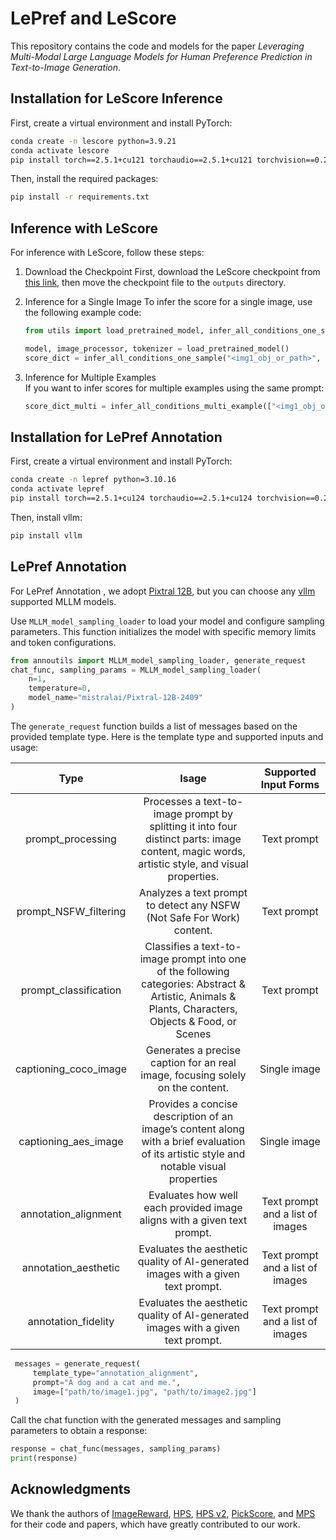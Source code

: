 # LePref and LeScore

This repository contains the code and models for the paper *Leveraging Multi-Modal Large Language Models for Human Preference Prediction in Text-to-Image Generation*.

## Installation for LeScore Inference

First, create a virtual environment and install PyTorch:

```bash
conda create -n lescore python=3.9.21
conda activate lescore
pip install torch==2.5.1+cu121 torchaudio==2.5.1+cu121 torchvision==0.20.1+cu121 --index-url https://download.pytorch.org/whl/cu121
```

Then, install the required packages:

```bash
pip install -r requirements.txt
```

## Inference with LeScore

For inference with LeScore, follow these steps:

1. Download the Checkpoint
   First, download the LeScore checkpoint from [this link](https://drive.google.com/file/d/1g3JnycSLlmKqIXGDjYYR5eoDxrowiGte/view?usp=drive_link), then move the checkpoint file to the `outputs` directory.

2. Inference for a Single Image 
   To infer the score for a single image, use the following example code:
   
   ```python
   from utils import load_pretrained_model, infer_all_conditions_one_sample, infer_all_conditions_multi_example

   model, image_processor, tokenizer = load_pretrained_model()
   score_dict = infer_all_conditions_one_sample("<img1_obj_or_path>", "<prompt>", model, image_processor, tokenizer)
   ```
   
3. Inference for Multiple Examples  
   If you want to infer scores for multiple examples using the same prompt:
   
   ```python
   score_dict_multi = infer_all_conditions_multi_example(["<img1_obj_or_path>", "<img2_obj_or_path>", ...], "<prompt>", model, image_processor, tokenizer)
   ```


## Installation for LePref Annotation

First, create a virtual environment and install PyTorch:

```bash
conda create -n lepref python=3.10.16
conda activate lepref
pip install torch==2.5.1+cu124 torchaudio==2.5.1+cu124 torchvision==0.20.1+cu124 --index-url https://download.pytorch.org/whl/cu124
```

Then, install vllm:
```bash
pip install vllm
```

## LePref Annotation 

For LePref Annotation , we adopt [Pixtral 12B](https://drive.google.com/file/d/1g3JnycSLlmKqIXGDjYYR5eoDxrowiGte/view?usp=drive_link), but you can choose any [vllm](https://docs.vllm.ai/en/latest/) supported MLLM models.

Use `MLLM_model_sampling_loader` to load your model and configure sampling parameters. This function initializes the model with specific memory limits and token configurations.

 ```python
 from annoutils import MLLM_model_sampling_loader, generate_request
 chat_func, sampling_params = MLLM_model_sampling_loader(
     n=1,
     temperature=0,
     model_name="mistralai/Pixtral-12B-2409"
 )
 ```

The `generate_request` function builds a list of messages based on the provided template type. Here is the template type and supported inputs and usage:

 | Type  | Isage    | Supported Input Forms |
 |:-:|:-:|:-:|
 | prompt_processing   | Processes a text-to-image prompt by splitting it into four distinct parts: image content, magic words, artistic style, and visual properties.           | Text prompt    |
 | prompt_NSFW_filtering   | Analyzes a text prompt to detect any NSFW (Not Safe For Work) content.       | Text prompt        |
 | prompt_classification   | Classifies a text-to-image prompt into one of the following categories: Abstract & Artistic, Animals & Plants, Characters, Objects & Food, or Scenes          | Text prompt |
 | captioning_coco_image	   | Generates a precise caption for an real image, focusing solely on the content.                  |Single image |
 | captioning_aes_image   | Provides a concise description of an image’s content along with a brief evaluation of its artistic style and notable visual properties          |Single image  |
 | annotation_alignment   | Evaluates how well each provided image aligns with a given text prompt.              | Text prompt and a list of images|
 | annotation_aesthetic   | Evaluates the aesthetic quality of AI-generated images with a given text prompt.           | Text prompt and a list of images|
 | annotation_fidelity  | Evaluates the aesthetic quality of AI-generated images with a given text prompt.           | Text prompt and a list of images|

```python
 messages = generate_request(
     template_type="annotation_alignment",
     prompt="A dog and a cat and me.",
     image=["path/to/image1.jpg", "path/to/image2.jpg"]
 )
 ```

Call the chat function with the generated messages and sampling parameters to obtain a response:

 ```python
 response = chat_func(messages, sampling_params)
 print(response)
 ```
    
## Acknowledgments

We thank the authors of [ImageReward](https://github.com/kekewind/ImageReward), [HPS](https://github.com/tgxs002/align_sd), [HPS v2](https://github.com/tgxs002/HPSv2), [PickScore](https://github.com/yuvalkirstain/PickScore), and [MPS](https://github.com/Kwai-Kolors/MPS) for their code and papers, which have greatly contributed to our work.


